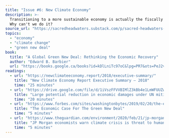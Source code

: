 ```yaml
---
title: "Issue #6: New Climate Economy"
description: >-
  Transitioning to a more sustainable economy is actually the fiscally conservative option.
  Why can't we do it?
source_url: "https://sacredheadwaters.substack.com/p/sacred-headwaters-6-new-climate-economy"
topics:
  - "economy"
  - "climate change"
  - "green new deal"
book:
  title: "A Global Green New Deal: Rethinking the Economic Recovery"
  author: "Edward B. Barbier"
  url: "https://books.google.ca/books?id=kDlLniTc97oC&lpg=PR7&ots=PeJ2vAcpNh&dq=green%20new%20deal&lr&pg=PR13#v=onepage&q&f=false"
readings:
  - url: "https://newclimateeconomy.report/2018/executive-summary/"
    title: "New Climate Economy Report Executive Summary — 2018"
    time: "25 minutes"
  - url: "https://drive.google.com/file/d/1iVszFFVVBIMlZ3kBb4e1LmWFUUZwau6K/view?usp=sharing"
    title: "Large potential reduction in economic damages under UN mitigation targets"
    time: "20 minutes"
  - url: "https://www.forbes.com/sites/washingtonbytes/2019/02/20/the-economic-case-for-the-green-new-deal/#2f5b94934c84"
    title: "The Economic Case For The Green New Deal"
    time: "5 minutes"
  - url: "https://www.theguardian.com/environment/2020/feb/21/jp-morgan-economists-warn-climate-crisis-threat-human-race"
    title: "JP Morgan economists warn climate crisis is threat to human race"
    time: "5 minutes"
---
```


